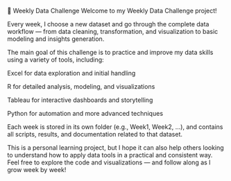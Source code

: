 🧠 Weekly Data Challenge
Welcome to my Weekly Data Challenge project!

Every week, I choose a new dataset and go through the complete data workflow — from data cleaning, transformation, and visualization to basic modeling and insights generation.

The main goal of this challenge is to practice and improve my data skills using a variety of tools, including:

Excel for data exploration and initial handling

R for detailed analysis, modeling, and visualizations

Tableau for interactive dashboards and storytelling

Python for automation and more advanced techniques

Each week is stored in its own folder (e.g., Week1, Week2, ...), and contains all scripts, results, and documentation related to that dataset.

This is a personal learning project, but I hope it can also help others looking to understand how to apply data tools in a practical and consistent way. Feel free to explore the code and visualizations — and follow along as I grow week by week!
